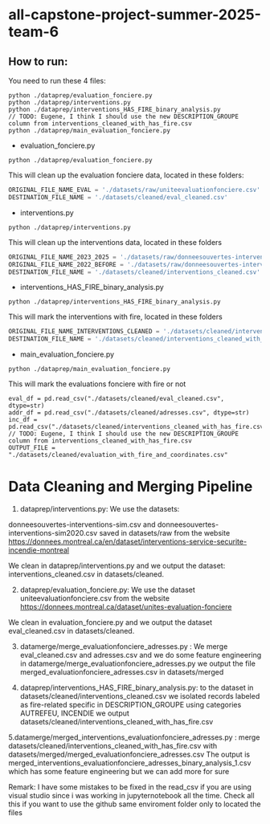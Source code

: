 

# all-capstone-project-summer-2025-team-6

## How to run:
You need to run these 4 files:

```commandline
python ./dataprep/evaluation_fonciere.py
python ./dataprep/interventions.py
python ./dataprep/interventions_HAS_FIRE_binary_analysis.py
// TODO: Eugene, I think I should use the new DESCRIPTION_GROUPE column from interventions_cleaned_with_has_fire.csv
python ./dataprep/main_evaluation_fonciere.py
```

- evaluation_fonciere.py
```commandline
python ./dataprep/evaluation_fonciere.py
```

This will clean up the evaluation fonciere data, located in these folders:

```python
ORIGINAL_FILE_NAME_EVAL = './datasets/raw/uniteevaluationfonciere.csv'
DESTINATION_FILE_NAME = './datasets/cleaned/eval_cleaned.csv'
```
- interventions.py
```commandline
python ./dataprep/interventions.py
```

This will clean up the interventions data, located in these folders

```python
ORIGINAL_FILE_NAME_2023_2025 = './datasets/raw/donneesouvertes-interventions-sim.csv'
ORIGINAL_FILE_NAME_2022_BEFORE = './datasets/raw/donneesouvertes-interventions-sim2020.csv'
DESTINATION_FILE_NAME = './datasets/cleaned/interventions_cleaned.csv'
```

- interventions_HAS_FIRE_binary_analysis.py

```commandline
python ./dataprep/interventions_HAS_FIRE_binary_analysis.py
```

This will mark the interventions with fire, located in these folders

```python
ORIGINAL_FILE_NAME_INTERVENTIONS_CLEANED = './datasets/cleaned/interventions_cleaned.csv'
DESTINATION_FILE_NAME = './datasets/cleaned/interventions_cleaned_with_has_fire.csv'
```

- main_evaluation_fonciere.py

```commandline
python ./dataprep/main_evaluation_fonciere.py

```

This will mark the evaluations fonciere with fire or not

```commandline
eval_df = pd.read_csv("./datasets/cleaned/eval_cleaned.csv", dtype=str)
addr_df = pd.read_csv("./datasets/cleaned/adresses.csv", dtype=str)
inc_df = pd.read_csv("./datasets/cleaned/interventions_cleaned_with_has_fire.csv")
// TODO: Eugene, I think I should use the new DESCRIPTION_GROUPE column from interventions_cleaned_with_has_fire.csv
OUTPUT_FILE = "./datasets/cleaned/evaluation_with_fire_and_coordinates.csv"

```
# Data Cleaning and Merging Pipeline

1. dataprep/interventions.py:                                                                       We use the datasets:

donneesouvertes-interventions-sim.csv and donneesouvertes-interventions-sim2020.csv saved in datasets/raw from the website https://donnees.montreal.ca/en/dataset/interventions-service-securite-incendie-montreal

We clean in dataprep/interventions.py and we output the dataset:  interventions_cleaned.csv in datasets/cleaned.


2. dataprep/evaluation_fonciere.py:  We use the dataset uniteevaluationfonciere.csv from the website https://donnees.montreal.ca/dataset/unites-evaluation-fonciere 

We clean in evaluation_fonciere.py and we output the dataset eval_cleaned.csv in datasets/cleaned.

3. datamerge/merge_evaluationfonciere_adresses.py : We merge eval_cleaned.csv and adresses.csv and we do some feature engineering in datamerge/merge_evaluationfonciere_adresses.py we output the file merged_evaluationfonciere_adresses.csv  in datasets/merged

 

4. dataprep/interventions_HAS_FIRE_binary_analysis.py:  to the dataset in datasets/cleaned/interventions_cleaned.csv   we isolated records labeled as fire-related specific  in DESCRIPTION_GROUPE using categories AUTREFEU, INCENDIE   we output datasets/cleaned/interventions_cleaned_with_has_fire.csv

5.datamerge/merged_interventions_evaluationfonciere_adresses.py  : merge  datasets/cleaned/interventions_cleaned_with_has_fire.csv  with datasets/merged/merged_evaluationfonciere_adresses.csv    The output is merged_interventions_evaluationfonciere_adresses_binary_analysis_1.csv  which has some feature engineering but we can add more for sure



Remark: I have some mistakes to be fixed in the read_csv if you are using visual studio since i was working in jupyternotebook all the time. Check all this if you want to use the github same enviroment folder only to located the files
